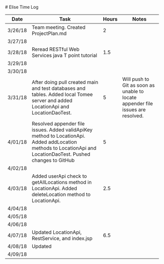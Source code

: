 ﻿﻿﻿﻿﻿﻿﻿# Elise Time Log| Date | Task | Hours | Notes||------|------|-------|------|| 3/26/18| Team meeting. Created ProjectPlan.md | 2  ||3/27/18|||||3/28/18| Reread RESTful Web Services java T point tutorial| 1.5 |||3/29/18|||||3/30/18|||||3/31/18|After doing pull created main and test databases and tables.  Added local Tomee server and added LocationApi and LocationDaoTest. |5|Will push to Git as soon as unable to locate appender file issues are resolved.||4/01/18| Resolved appender file issues.  Added validApiKey method to LocationApi. Added addLocation methods to LocationApi and LocationDaoTest.  Pushed changes to GitHub|5|||4/02/18|||||4/03/18| Added userApi check to getAllLocations method in LocationApi.  Added deleteLocation method to LocationApi. | 2.5 |||4/04/18|||||4/05/18|||||4/06/18|||||4/07/18| Updated LocationApi, RestService, and index.jsp| 6.5 |||4/08/18| Updated ||||4/09/18||||